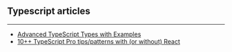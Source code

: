 ## Typescript articles

---

- [Advanced TypeScript Types with Examples](https://levelup.gitconnected.com/advanced-typescript-types-with-examples-1d144e4eda9e)
- [10++ TypeScript Pro tips/patterns with (or without) React](https://medium.com/@martin_hotell/10-typescript-pro-tips-patterns-with-or-without-react-5799488d6680)
